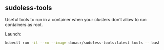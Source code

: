 ## sudoless-tools

Useful tools to run in a container when your clusters don't allow to run containers as root.

Launch:
```bash
kubectl run -it --rm --image danacr/sudoless-tools:latest tools -- bash
```